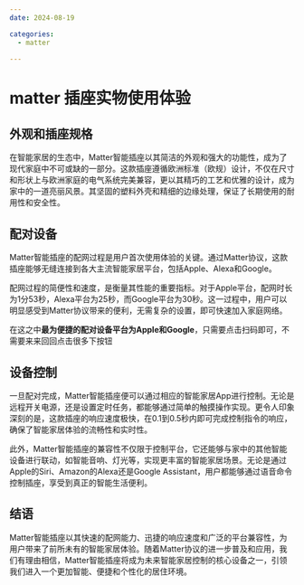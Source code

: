 ```yaml
---
date: 2024-08-19

categories:
  - matter

---
```


# matter 插座实物使用体验
<!-- more -->
## 外观和插座规格
在智能家居的生态中，Matter智能插座以其简洁的外观和强大的功能性，成为了现代家庭中不可或缺的一部分。这款插座遵循欧洲标准（欧规）设计，不仅在尺寸和形状上与欧洲家庭的电气系统完美兼容，更以其精巧的工艺和优雅的设计，成为家中的一道亮丽风景。其坚固的塑料外壳和精细的边缘处理，保证了长期使用的耐用性和安全性。

## 配对设备
Matter智能插座的配网过程是用户首次使用体验的关键。通过Matter协议，这款插座能够无缝连接到各大主流智能家居平台，包括Apple、Alexa和Google。

配网过程的简便性和速度，是衡量其性能的重要指标。对于Apple平台，配网时长为1分53秒，Alexa平台为25秒，而Google平台为30秒。这一过程中，用户可以明显感受到Matter协议带来的便利，无需复杂的设置，即可快速加入家庭网络。

在这之中**最为便捷的配对设备平台为Apple和Google**，只需要点击扫码即可，不需要来来回回点击很多下按钮

## 设备控制
一旦配对完成，Matter智能插座便可以通过相应的智能家居App进行控制。无论是远程开关电源，还是设置定时任务，都能够通过简单的触摸操作实现。更令人印象深刻的是，这款插座的响应速度极快，在0.1到0.5秒内即可完成控制指令的响应，确保了智能家居体验的流畅性和实时性。

此外，Matter智能插座的兼容性不仅限于控制平台，它还能够与家中的其他智能设备进行联动，如智能音响、灯光等，实现更丰富的智能家居场景。无论是通过Apple的Siri、Amazon的Alexa还是Google Assistant，用户都能够通过语音命令控制插座，享受到真正的智能生活便利。

## 结语
Matter智能插座以其快速的配网能力、迅捷的响应速度和广泛的平台兼容性，为用户带来了前所未有的智能家居体验。随着Matter协议的进一步普及和应用，我们有理由相信，Matter智能插座将成为未来智能家居控制的核心设备之一，引领我们进入一个更加智能、便捷和个性化的居住环境。